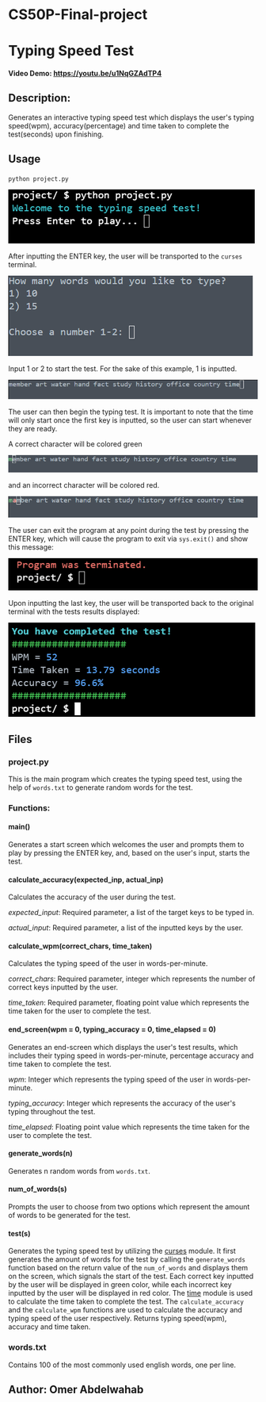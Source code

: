 # CS50P-Final-project
# Typing Speed Test
#### Video Demo: https://youtu.be/u1NqGZAdTP4
## Description:
Generates an interactive typing speed test which displays the user's typing speed(wpm), accuracy(percentage) and time taken to complete the test(seconds) upon finishing.
## Usage
`python project.py`

![Image](https://github.com/Omer-Wail/CS50P-Final-project/blob/main/Images/img1.png)

After inputting the ENTER key, the user will be transported to the `curses` terminal.

![Image](https://github.com/Omer-Wail/CS50P-Final-project/blob/main/Images/img2.png)

Input 1 or 2 to start the test. For the sake of this example, 1 is inputted.

![Image](https://github.com/Omer-Wail/CS50P-Final-project/blob/main/Images/img3.png)

The user can then begin the typing test. It is important to note that the time will only start once the first key is inputted, so the user can start whenever they are ready.

A correct character will be colored green

![Image](https://github.com/Omer-Wail/CS50P-Final-project/blob/main/Images/img4.png)

and an incorrect character will be colored red.

![Image](https://github.com/Omer-Wail/CS50P-Final-project/blob/main/Images/img5.png)

The user can exit the program at any point during the test by pressing the ENTER key, which will cause the program to exit via `sys.exit()` and show this message:

![Image](https://github.com/Omer-Wail/CS50P-Final-project/blob/main/Images/img6.png)

Upon inputting the last key, the user will be transported back to the original terminal with the tests results displayed:

![Image](https://github.com/Omer-Wail/CS50P-Final-project/blob/main/Images/img7.png)


## Files
### project.py
This is the main program which creates the typing speed test, using the help of `words.txt` to generate random words for the test.

### Functions:
#### main()
Generates a start screen which welcomes the user and prompts them to play by pressing the ENTER key, and, based on the user's input, starts the test.

#### calculate_accuracy(expected_inp, actual_inp)
Calculates the accuracy of the user during the test.

*expected_input*: Required parameter, a list of the target keys to be typed in.

*actual_input*: Required parameter, a list of the inputted keys by the user.

#### calculate_wpm(correct_chars, time_taken)
Calculates the typing speed of the user in words-per-minute.

*correct_chars*: Required parameter, integer which represents the number of correct keys inputted by the user.

*time_taken*: Required parameter, floating point value which represents the time taken for the user to complete the test.

#### end_screen(wpm = 0, typing_accuracy = 0, time_elapsed = 0)
Generates an end-screen which displays the user's test results, which includes their typing speed in words-per-minute,
    percentage accuracy and time taken to complete the test.

*wpm*: Integer which represents the typing speed of the user in words-per-minute.

*typing_accuracy*: Integer which represents the accuracy of the user's typing throughout the test.

*time_elapsed*: Floating point value which represents the time taken for the user to complete the test.

#### generate_words(n)
Generates n random words from `words.txt`.

#### num_of_words(s)
Prompts the user to choose from two options which represent the amount of words to be generated for the test.

#### test(s)
Generates the typing speed test by utilizing the [curses](https://docs.python.org/3/library/curses.html#module-curses) module. It first generates the amount of words for the test by calling the `generate_words` function based on the return value of the `num_of_words` and displays them on the screen, which signals the start of the test. Each correct key inputted by the user will be displayed in green color, while each incorrect key inputted by the user will be displayed in red color. The [time](https://docs.python.org/3/library/time.html) module is used to calculate the time taken to complete the test. The `calculate_accuracy` and the `calculate_wpm` functions are used to calculate the accuracy and typing speed of the user respectively. Returns typing speed(wpm), accuracy and time taken.

### words.txt
Contains 100 of the most commonly used english words, one per line.

## Author: Omer Abdelwahab
